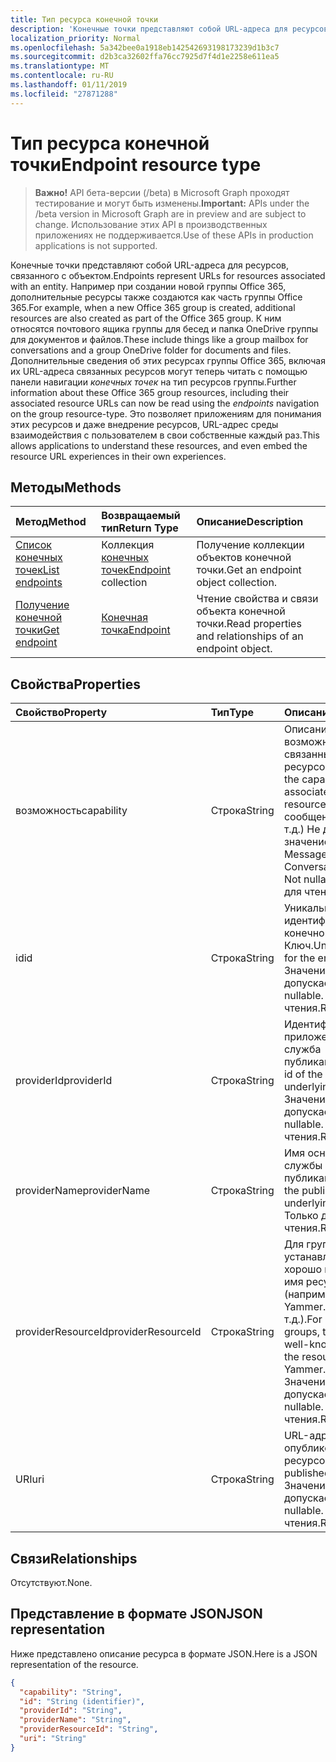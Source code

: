 ```yaml
---
title: Тип ресурса конечной точки
description: 'Конечные точки представляют собой URL-адреса для ресурсов, связанного с объектом.  Например при создании новой группы Office 365, дополнительные ресурсы также создаются как часть группы Office 365. К ним относятся почтового ящика группы для бесед и папка OneDrive группы для документов и файлов. Дополнительные сведения об этих ресурсах группы Office 365, включая их URL-адреса связанных ресурсов могут теперь читать с помощью панели навигации *конечных точек* на тип ресурсов группы. Это позволяет приложениям для понимания этих ресурсов и даже внедрение ресурсов, URL-адрес среды взаимодействия с пользователем в свои собственные каждый раз. '
localization_priority: Normal
ms.openlocfilehash: 5a342bee0a1918eb142542693198173239d1b3c7
ms.sourcegitcommit: d2b3ca32602ffa76cc7925d7f4d1e2258e611ea5
ms.translationtype: MT
ms.contentlocale: ru-RU
ms.lasthandoff: 01/11/2019
ms.locfileid: "27871288"
---
```

# <a name="endpoint-resource-type"></a><span data-ttu-id="6e865-107">Тип ресурса конечной точки</span><span class="sxs-lookup"><span data-stu-id="6e865-107">Endpoint resource type</span></span>

> <span data-ttu-id="6e865-108">**Важно!** API бета-версии (/beta) в Microsoft Graph проходят тестирование и могут быть изменены.</span><span class="sxs-lookup"><span data-stu-id="6e865-108">**Important:** APIs under the /beta version in Microsoft Graph are in preview and are subject to change.</span></span> <span data-ttu-id="6e865-109">Использование этих API в производственных приложениях не поддерживается.</span><span class="sxs-lookup"><span data-stu-id="6e865-109">Use of these APIs in production applications is not supported.</span></span>

<span data-ttu-id="6e865-110">Конечные точки представляют собой URL-адреса для ресурсов, связанного с объектом.</span><span class="sxs-lookup"><span data-stu-id="6e865-110">Endpoints represent URLs for resources associated with an entity.</span></span>  <span data-ttu-id="6e865-111">Например при создании новой группы Office 365, дополнительные ресурсы также создаются как часть группы Office 365.</span><span class="sxs-lookup"><span data-stu-id="6e865-111">For example, when a new Office 365 group is created, additional resources are also created as part of the Office 365 group.</span></span> <span data-ttu-id="6e865-112">К ним относятся почтового ящика группы для бесед и папка OneDrive группы для документов и файлов.</span><span class="sxs-lookup"><span data-stu-id="6e865-112">These include things like a group mailbox for conversations and a group OneDrive folder for documents and files.</span></span> <span data-ttu-id="6e865-113">Дополнительные сведения об этих ресурсах группы Office 365, включая их URL-адреса связанных ресурсов могут теперь читать с помощью панели навигации *конечных точек* на тип ресурсов группы.</span><span class="sxs-lookup"><span data-stu-id="6e865-113">Further information about these Office 365 group resources, including their associated resource URLs can now be read using the *endpoints* navigation on the group resource-type.</span></span> <span data-ttu-id="6e865-114">Это позволяет приложениям для понимания этих ресурсов и даже внедрение ресурсов, URL-адрес среды взаимодействия с пользователем в свои собственные каждый раз.</span><span class="sxs-lookup"><span data-stu-id="6e865-114">This allows applications to understand these resources, and even embed the resource URL experiences in their own experiences.</span></span> 

## <a name="methods"></a><span data-ttu-id="6e865-115">Методы</span><span class="sxs-lookup"><span data-stu-id="6e865-115">Methods</span></span>

| <span data-ttu-id="6e865-116">Метод</span><span class="sxs-lookup"><span data-stu-id="6e865-116">Method</span></span>           | <span data-ttu-id="6e865-117">Возвращаемый тип</span><span class="sxs-lookup"><span data-stu-id="6e865-117">Return Type</span></span>    |<span data-ttu-id="6e865-118">Описание</span><span class="sxs-lookup"><span data-stu-id="6e865-118">Description</span></span>|
|:---------------|:--------|:----------|
|[<span data-ttu-id="6e865-119">Список конечных точек</span><span class="sxs-lookup"><span data-stu-id="6e865-119">List endpoints</span></span>](../api/group-list-endpoints.md) |<span data-ttu-id="6e865-120">Коллекция [конечных точек](endpoint.md)</span><span class="sxs-lookup"><span data-stu-id="6e865-120">[Endpoint](endpoint.md) collection</span></span>| <span data-ttu-id="6e865-121">Получение коллекции объектов конечной точки.</span><span class="sxs-lookup"><span data-stu-id="6e865-121">Get an endpoint object collection.</span></span> |
|[<span data-ttu-id="6e865-122">Получение конечной точки</span><span class="sxs-lookup"><span data-stu-id="6e865-122">Get endpoint</span></span>](../api/endpoint-get.md) | [<span data-ttu-id="6e865-123">Конечная точка</span><span class="sxs-lookup"><span data-stu-id="6e865-123">Endpoint</span></span>](endpoint.md) |<span data-ttu-id="6e865-124">Чтение свойства и связи объекта конечной точки.</span><span class="sxs-lookup"><span data-stu-id="6e865-124">Read properties and relationships of an endpoint object.</span></span>|

## <a name="properties"></a><span data-ttu-id="6e865-125">Свойства</span><span class="sxs-lookup"><span data-stu-id="6e865-125">Properties</span></span>
| <span data-ttu-id="6e865-126">Свойство</span><span class="sxs-lookup"><span data-stu-id="6e865-126">Property</span></span>     | <span data-ttu-id="6e865-127">Тип</span><span class="sxs-lookup"><span data-stu-id="6e865-127">Type</span></span>   |<span data-ttu-id="6e865-128">Описание</span><span class="sxs-lookup"><span data-stu-id="6e865-128">Description</span></span>|
|:---------------|:--------|:----------|
| <span data-ttu-id="6e865-129">возможность</span><span class="sxs-lookup"><span data-stu-id="6e865-129">capability</span></span>     | <span data-ttu-id="6e865-130">Строка</span><span class="sxs-lookup"><span data-stu-id="6e865-130">String</span></span>  | <span data-ttu-id="6e865-131">Описание возможностей, связанный с этим ресурсом.</span><span class="sxs-lookup"><span data-stu-id="6e865-131">Describes the capability that is associated with this resource.</span></span> <span data-ttu-id="6e865-132">(например сообщения, беседы, и т.д.)  Не допускает значение NULL.</span><span class="sxs-lookup"><span data-stu-id="6e865-132">(e.g. Messages, Conversations, etc.)  Not nullable.</span></span> <span data-ttu-id="6e865-133">Только для чтения.</span><span class="sxs-lookup"><span data-stu-id="6e865-133">Read-only.</span></span> |
| <span data-ttu-id="6e865-134">id</span><span class="sxs-lookup"><span data-stu-id="6e865-134">id</span></span>             | <span data-ttu-id="6e865-135">Строка</span><span class="sxs-lookup"><span data-stu-id="6e865-135">String</span></span>  | <span data-ttu-id="6e865-136">Уникальный идентификатор конечной точки; Ключ.</span><span class="sxs-lookup"><span data-stu-id="6e865-136">Unique identifier for the endpoint; Key.</span></span> <span data-ttu-id="6e865-137">Значение null не допускается.</span><span class="sxs-lookup"><span data-stu-id="6e865-137">Not nullable.</span></span> <span data-ttu-id="6e865-138">Только для чтения.</span><span class="sxs-lookup"><span data-stu-id="6e865-138">Read-only.</span></span>|
| <span data-ttu-id="6e865-139">providerId</span><span class="sxs-lookup"><span data-stu-id="6e865-139">providerId</span></span>     | <span data-ttu-id="6e865-140">Строка</span><span class="sxs-lookup"><span data-stu-id="6e865-140">String</span></span>  | <span data-ttu-id="6e865-141">Идентификатор приложения базовая служба публикации.</span><span class="sxs-lookup"><span data-stu-id="6e865-141">Application id of the publishing underlying service.</span></span> <span data-ttu-id="6e865-142">Значение null не допускается.</span><span class="sxs-lookup"><span data-stu-id="6e865-142">Not nullable.</span></span> <span data-ttu-id="6e865-143">Только для чтения.</span><span class="sxs-lookup"><span data-stu-id="6e865-143">Read-only.</span></span>|
| <span data-ttu-id="6e865-144">providerName</span><span class="sxs-lookup"><span data-stu-id="6e865-144">providerName</span></span>   | <span data-ttu-id="6e865-145">Строка</span><span class="sxs-lookup"><span data-stu-id="6e865-145">String</span></span>  | <span data-ttu-id="6e865-146">Имя основного службы публикации.</span><span class="sxs-lookup"><span data-stu-id="6e865-146">Name of the publishing underlying service.</span></span> <span data-ttu-id="6e865-147">Только для чтения.</span><span class="sxs-lookup"><span data-stu-id="6e865-147">Read-only.</span></span>|
| <span data-ttu-id="6e865-148">providerResourceId</span><span class="sxs-lookup"><span data-stu-id="6e865-148">providerResourceId</span></span>|<span data-ttu-id="6e865-149">Строка</span><span class="sxs-lookup"><span data-stu-id="6e865-149">String</span></span>| <span data-ttu-id="6e865-150">Для группы Office 365 устанавливается для хорошо известных имя ресурса (например Yammer.FeedURL и т.д.).</span><span class="sxs-lookup"><span data-stu-id="6e865-150">For Office 365 groups, this is set to a well-known name for the resource (e.g. Yammer.FeedURL etc.).</span></span> <span data-ttu-id="6e865-151">Значение null не допускается.</span><span class="sxs-lookup"><span data-stu-id="6e865-151">Not nullable.</span></span> <span data-ttu-id="6e865-152">Только для чтения.</span><span class="sxs-lookup"><span data-stu-id="6e865-152">Read-only.</span></span>|
| <span data-ttu-id="6e865-153">URI</span><span class="sxs-lookup"><span data-stu-id="6e865-153">uri</span></span>            | <span data-ttu-id="6e865-154">Строка</span><span class="sxs-lookup"><span data-stu-id="6e865-154">String</span></span>  | <span data-ttu-id="6e865-155">URL-адрес опубликованных ресурсов.</span><span class="sxs-lookup"><span data-stu-id="6e865-155">URL of the published resource.</span></span> <span data-ttu-id="6e865-156">Значение null не допускается.</span><span class="sxs-lookup"><span data-stu-id="6e865-156">Not nullable.</span></span> <span data-ttu-id="6e865-157">Только для чтения.</span><span class="sxs-lookup"><span data-stu-id="6e865-157">Read-only.</span></span>|

## <a name="relationships"></a><span data-ttu-id="6e865-158">Связи</span><span class="sxs-lookup"><span data-stu-id="6e865-158">Relationships</span></span>

<span data-ttu-id="6e865-159">Отсутствуют.</span><span class="sxs-lookup"><span data-stu-id="6e865-159">None.</span></span>


## <a name="json-representation"></a><span data-ttu-id="6e865-160">Представление в формате JSON</span><span class="sxs-lookup"><span data-stu-id="6e865-160">JSON representation</span></span>
<span data-ttu-id="6e865-161">Ниже представлено описание ресурса в формате JSON.</span><span class="sxs-lookup"><span data-stu-id="6e865-161">Here is a JSON representation of the resource.</span></span>

<!-- {
  "blockType": "resource",
  "optionalProperties": [

  ],
  "@odata.type": "microsoft.graph.Endpoint"
}-->

```json
{
  "capability": "String",
  "id": "String (identifier)",
  "providerId": "String",
  "providerName": "String",
  "providerResourceId": "String",
  "uri": "String"
}

```

<!-- uuid: 8fcb5dbc-d5aa-4681-8e31-b001d5168d79
2015-10-25 14:57:30 UTC -->
<!-- {
  "type": "#page.annotation",
  "description": "Endpoint resource",
  "keywords": "",
  "section": "documentation",
  "tocPath": ""
}-->
